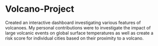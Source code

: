 # Volcano-Project
Created an interactive dashboard investigating various features of volcanoes. My personal contributions
were to investigate the impact of large volcanic events on global surface temperatures as well as create a risk
score for individual cities based on their proximity to a volcano.
